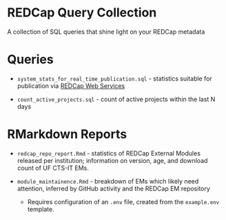 # REDCap Query Collection
A collection of SQL queries that shine light on your REDCap metadata

# Queries

* `system_stats_for_real_time_publication.sql` - statistics suitable for publication via [REDCap Web Services](https://github.com/ctsit/redcap_webservices)

* `count_active_projects.sql` - count of active projects within the last N days

# RMarkdown Reports

* `redcap_repo_report.Rmd` - statistics of REDCap External Modules released per institution; information on version, age, and download count of UF CTS-IT EMs.

* `module_maintainence.Rmd` - breakdown of EMs which likely need attention, inferred by GitHub activity and the REDCap EM repository
  - Requires configuration of an `.env` file, created from the `example.env` template.
